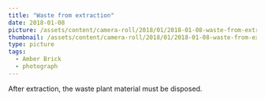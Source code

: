 ```yaml
---
title: "Waste from extraction"
date: 2018-01-08
picture: /assets/content/camera-roll/2018/01/2018-01-08-waste-from-extraction/20180108_222636805_iOS.jpg
thumbnail: /assets/content/camera-roll/2018/01/2018-01-08-waste-from-extraction/20180108_222636805_iOS-thumbnail.jpg
type: picture
tags:
  - Amber Brick
  - photograph
---
```

After extraction, the waste plant material must be disposed.